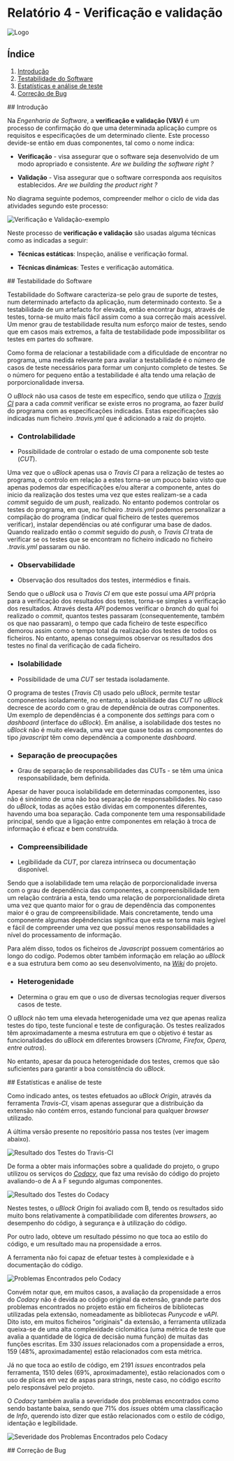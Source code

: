 # Relatório 4 - Verificação e validação

<img src="../doc/img/icon38@2x.png" alt="Logo">

## Índice
1. [Introdução](#introducao)
1. [Testabilidade do Software](#testabilidade)
1. [Estatísticas e análise de teste](#estatisticas)
1. [Correção de Bug](#correcao)


<a name="Introdução"/>
## Introdução

Na *Engenharia de Software*, a **verificação e validação (V&V)** é um processo de confirmação do que uma determinada aplicação cumpre os requisitos e especificações de um determinado cliente. Este processo devide-se então em duas componentes, tal como o nome indica:

* **Verificação** - visa assegurar que o software seja desenvolvido de um modo apropriado e consistente.  *Are we building the software right ?*

* **Validação** - Visa assegurar que o software corresponda aos requisitos establecidos. *Are we building the product right ?*

No diagrama seguinte podemos, compreender melhor o ciclo de vida das atividades segundo este processo:

![Verificação e Validação-exemplo](VVexample.jpg)

Neste processo de **verificação e validação** são usadas alguma técnicas como as indicadas a seguir:

* **Técnicas estáticas**: Inspeção, análise e verificação formal.

* **Técnicas dinámicas**: Testes e verificação automática.


<a name="testabilidade"/>
## Testabilidade do Software

Testabilidade do Software caracteriza-se pelo grau de suporte de testes, num determinado artefacto da aplicação, num determinado contexto. Se a testabilidade de um artefacto for elevada, então encontrar *bugs*, através de testes, torna-se muito mais fácil assim como a sua correção mais acessível. Um menor grau de testabilidade resulta num esforço maior de testes, sendo que em casos mais extremos, a falta de testabilidade pode impossibilitar os testes em partes do software.

Como forma de relacionar a testabilidade com a dificuldade de encontrar no programa, uma medida relevante para avaliar a testabilidade é o número de casos de teste necessários para formar um conjunto completo de testes. Se o número for pequeno então a testabilidade é alta tendo uma relação de porporcionalidade inversa.

O *uBlock* não usa casos de teste em específico, sendo que utiliza o [*Travis CI*](https://travis-ci.org/) para a cada *commit* verificar se existe erros no programa, ao fazer *build* do programa com as especificações indicadas. Estas especificações são indicadas num ficheiro *.travis.yml* que é adicionado a raiz do projeto.

* ### Controlabilidade
 * Possibilidade de controlar o estado de uma componente sob teste (*CUT*).

 Uma vez que o *uBlock* apenas usa o *Travis CI* para a relização de testes ao programa, o controlo em relação a estes torna-se um pouco baixo visto que apenas podemos dar especificações e/ou alterar a componente, antes do inicio da realização dos testes uma vez que estes realizam-se a cada *commit* seguido de um *push*, realizado. No entanto podemos controlar os testes do programa, em que, no ficheiro *.travis.yml* podemos personalizar a compilação do programa (indicar qual ficheiro de testes queremos verificar), instalar dependências ou até configurar uma base de dados. Quando realizado então o *commit* seguido do *push*, o *Travis CI* trata de verificar se os testes que se encontram no ficheiro indicado no ficheiro *.travis.yml* passaram ou não.

* ### Observabilidade
 * Observação dos resultados dos testes, intermédios e finais.

 Sendo que o *uBlock* usa o *Travis CI* em que este possuí uma *API* própria para a verificação dos resultados dos testes, torna-se simples a verificação dos resultados. Através desta *API* podemos verificar o *branch* do qual foi realizado o *commit*, quantos testes passaram (consequentemente, também os que nao passaram), o tempo que cada ficheiro de teste específico demorou assim como o tempo total da realização dos testes de todos os ficheiros. No entanto, apenas conseguimos observar os resultados dos testes no final da verificação de cada ficheiro.

* ### Isolabilidade
 * Possibilidade de uma *CUT* ser testada isoladamente.

 O programa de testes (*Travis CI*) usado pelo *uBlock*, permite testar componentes isoladamente, no entanto, a isolabilidade das *CUT* no *uBlock* decresce de acordo com o grau de dependência de outras componentes. Um exemplo de dependências é a componente dos *settings* para com o *dashboard* (interface do *uBlock*). Em análise, a isolabilidade dos testes no *uBlock* não é muito elevada, uma vez que quase todas as componentes do tipo *javascript* têm como dependência a componente *dashboard*.

* ### Separação de preocupações
 * Grau de separação de responsabilidades das CUTs - se têm uma única responsabilidade, bem definida.

 Apesar de haver pouca isolabilidade em determinadas componentes, isso não é sinónimo de uma não boa separação de responsabilidades. No caso do *uBlock*, todas as ações estão dividas em componentes diferentes, havendo uma boa separação. Cada componente tem uma responsabilidade principal, sendo que a ligação entre componentes em relação à troca de informação é eficaz e bem construída.

* ### Compreensibilidade
 * Legibilidade da *CUT*, por clareza intrínseca ou documentação disponível.

 Sendo que a isolabilidade tem uma relação de porporcionalidade inversa com o grau de dependência das componentes, a compreensibilidade tem um relação contrária a esta, tendo uma relação de porporcionalidade direta uma vez que quanto maior for o grau de dependência das componentes maior é o grau de compreensibilidade. Mais concretamente, tendo uma componente algumas depêndencias significa que esta se torna mais legível e fácil de compreender uma vez que possuí menos responsabilidades a nível do processamento de informação.

 Para além disso, todos os ficheiros de *Javascript* possuem comentários ao longo do codígo. Podemos obter também informação em relação ao *uBlock* e a sua estrutura bem como ao seu desenvolvimento, na [*Wiki*](https://github.com/gorhill/uBlock/wiki) do projeto.


* ### Heterogenidade
 * Determina o grau em que o uso de diversas tecnologias requer diversos casos de teste.

 O *uBlock* não tem uma elevada heterogenidade uma vez que apenas realiza testes do tipo, teste funcional e teste de configuração. Os testes realizados têm aproximadamente a mesma estrutura em que o objetivo é testar as funcionalidades do *uBlock* em diferentes browsers (*Chrome, Firefox, Opera, entre outros*).

 No entanto, apesar da pouca heterogenidade dos testes, cremos que são suficientes para garantir a boa consistência do *uBlock*.

<a name="estatisticas"/>
## Estatísticas e análise de teste

Como indicado antes, os testes efetuados ao *uBlock Origin*, através da ferramenta *Travis-CI*, visam apenas assegurar que a distribuição da extensão não contém erros, estando funcional para qualquer *browser* utilizado.

A última versão presente no repositório passa nos testes (ver imagem abaixo).

![Resultado dos Testes do Travis-CI](travis_results.png)


De forma a obter mais informações sobre a qualidade do projeto, o grupo utilizou os serviços do [*Codacy*](https://www.codacy.com/), que faz uma revisão do código do projeto avaliando-o de A a F segundo algumas componentes.


![Resultado dos Testes do Codacy](codacy_results.png)

Nestes testes, o *uBlock Origin* foi avaliado com B, tendo os resultados sido muito bons relativamente à compatibilidade com diferentes *browsers*, ao desempenho do código, à segurança e à utilização do código.

Por outro lado, obteve um resultado péssimo no que toca ao estilo do código, e um resultado mau na propensidade a erros.

A ferramenta não foi capaz de efetuar testes à complexidade e à documentação do código.

![Problemas Encontrados pelo Codacy](codacy_breakdown.png)

Convém notar que, em muitos casos, a avaliação da propensidade a erros do *Codacy* não é devida ao código original da extensão, grande parte dos problemas encontrados no projeto estão em ficheiros de bibliotecas utilizadas pela extensão, nomeadamente as bibliotecas *Punycode* e *vAPI*.
Dito isto, em muitos ficheiros "originais" da extensão, a ferramenta utilizada queixa-se de uma alta complexidade ciclomática (uma métrica de teste que avalia a quantidade de lógica de decisão numa função) de muitas das funções escritas. Em 330 *issues* relacionados com a propensidade a erros, 159 (48%, aproximadamente) estão relacionados com esta métrica.

Já no que toca ao estilo de código, em 2191 *issues* encontrados pela ferramenta, 1510 deles (69%, aproximadamente), estão relacionados com o uso de plicas em vez de aspas para strings, neste caso, no código escrito pelo responsável pelo projeto.

O *Codacy* também avalia a severidade dos problemas encontrados como sendo bastante baixa, sendo que 71% dos *issues* obtém uma classificação de *Info*, querendo isto dizer que estão relacionados com o estilo de código, identação e legibilidade.

![Severidade dos Problemas Encontrados pelo Codacy](codacy_severity.png)

<a name="correcao"/>
## Correção de Bug
